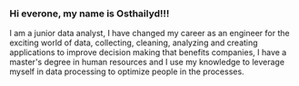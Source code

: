 ### Hi everone, my name is Osthailyd!!!

I am a junior data analyst, I have changed my career as an engineer for the exciting world of data, collecting, cleaning, analyzing and creating applications to improve decision making that benefits companies, I have a master's degree in human resources and I use my knowledge to leverage myself in data processing to optimize people in the processes.



